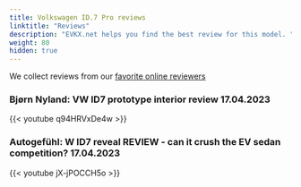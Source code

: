 ```yaml
---
title: Volkswagen ID.7 Pro reviews
linktitle: "Reviews"
description: "EVKX.net helps you find the best review for this model. "
weight: 80
hidden: true
---
```

We collect reviews from our [favorite online reviewers](/guides/evreviewers/)

### Bjørn Nyland: VW ID7 prototype interior review 17.04.2023

{{< youtube q94HRVxDe4w >}}

### Autogefühl: W ID7 reveal REVIEW - can it crush the EV sedan competition? 17.04.2023

{{< youtube jX-jPOCCH5o >}}

